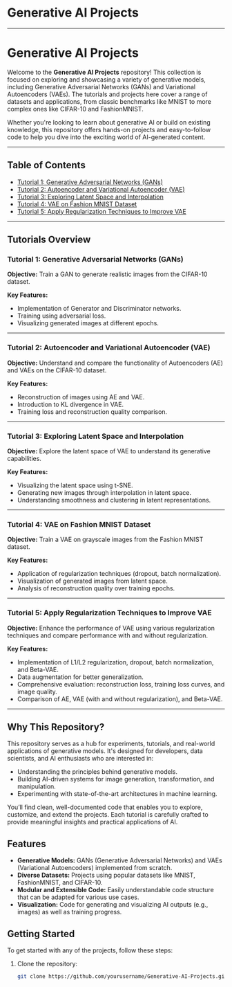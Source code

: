 # Generative AI Projects

---

# Generative AI Projects

Welcome to the **Generative AI Projects** repository! This collection is focused on exploring and showcasing a variety of generative models, including Generative Adversarial Networks (GANs) and Variational Autoencoders (VAEs). The tutorials and projects here cover a range of datasets and applications, from classic benchmarks like MNIST to more complex ones like CIFAR-10 and FashionMNIST.

Whether you're looking to learn about generative AI or build on existing knowledge, this repository offers hands-on projects and easy-to-follow code to help you dive into the exciting world of AI-generated content.

---

## Table of Contents

- [Tutorial 1: Generative Adversarial Networks (GANs)](#tutorial-1-generative-adversarial-networks-gans)
- [Tutorial 2: Autoencoder and Variational Autoencoder (VAE)](#tutorial-2-autoencoder-and-variational-autoencoder-vae)
- [Tutorial 3: Exploring Latent Space and Interpolation](#tutorial-3-exploring-latent-space-and-interpolation)
- [Tutorial 4: VAE on Fashion MNIST Dataset](#tutorial-4-vae-on-fashion-mnist-dataset)
- [Tutorial 5: Apply Regularization Techniques to Improve VAE](#tutorial-5-apply-regularization-techniques-to-improve-vae)

---

## Tutorials Overview

### Tutorial 1: **Generative Adversarial Networks (GANs)**

**Objective:** Train a GAN to generate realistic images from the CIFAR-10 dataset.

**Key Features:**
- Implementation of Generator and Discriminator networks.
- Training using adversarial loss.
- Visualizing generated images at different epochs.

---

### Tutorial 2: **Autoencoder and Variational Autoencoder (VAE)**

**Objective:** Understand and compare the functionality of Autoencoders (AE) and VAEs on the CIFAR-10 dataset.

**Key Features:**
- Reconstruction of images using AE and VAE.
- Introduction to KL divergence in VAE.
- Training loss and reconstruction quality comparison.

---

### Tutorial 3: **Exploring Latent Space and Interpolation**

**Objective:** Explore the latent space of VAE to understand its generative capabilities.

**Key Features:**
- Visualizing the latent space using t-SNE.
- Generating new images through interpolation in latent space.
- Understanding smoothness and clustering in latent representations.

---

### Tutorial 4: **VAE on Fashion MNIST Dataset**

**Objective:** Train a VAE on grayscale images from the Fashion MNIST dataset.

**Key Features:**
- Application of regularization techniques (dropout, batch normalization).
- Visualization of generated images from latent space.
- Analysis of reconstruction quality over training epochs.

---

### Tutorial 5: **Apply Regularization Techniques to Improve VAE**

**Objective:** Enhance the performance of VAE using various regularization techniques and compare performance with and without regularization.

**Key Features:**
- Implementation of L1/L2 regularization, dropout, batch normalization, and Beta-VAE.
- Data augmentation for better generalization.
- Comprehensive evaluation: reconstruction loss, training loss curves, and image quality.
- Comparison of AE, VAE (with and without regularization), and Beta-VAE.

---

## Why This Repository?

This repository serves as a hub for experiments, tutorials, and real-world applications of generative models. It's designed for developers, data scientists, and AI enthusiasts who are interested in:
- Understanding the principles behind generative models.
- Building AI-driven systems for image generation, transformation, and manipulation.
- Experimenting with state-of-the-art architectures in machine learning.

You’ll find clean, well-documented code that enables you to explore, customize, and extend the projects. Each tutorial is carefully crafted to provide meaningful insights and practical applications of AI.

## Features

- **Generative Models:** GANs (Generative Adversarial Networks) and VAEs (Variational Autoencoders) implemented from scratch.
- **Diverse Datasets:** Projects using popular datasets like MNIST, FashionMNIST, and CIFAR-10.
- **Modular and Extensible Code:** Easily understandable code structure that can be adapted for various use cases.
- **Visualization:** Code for generating and visualizing AI outputs (e.g., images) as well as training progress.

## Getting Started

To get started with any of the projects, follow these steps:

1. Clone the repository:
   ```bash
   git clone https://github.com/yourusername/Generative-AI-Projects.git
